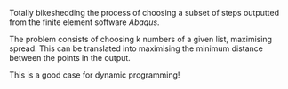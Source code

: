 
Totally bikeshedding the process of choosing a subset of 
steps outputted from the finite element software *Abaqus*.

The problem consists of choosing k numbers of a given list, maximising spread. This can be translated into maximising the minimum distance between the points in the output. 

This is a good case for dynamic programming!
